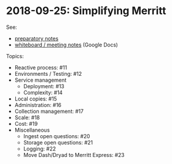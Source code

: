 # 2018-09-25: Simplifying Merritt

See:

- [preparatory notes](2018-09-24-simplifying-merritt-prep.md)
- [whiteboard / meeting notes](https://docs.google.com/document/d/1-45bYKxiyDlJx5LrJIbMdPzPYXX8ALon6sQDVspIJLM/edit) (Google Docs)

Topics:

- Reactive process: #11
- Environments / Testing: #12
- Service management
  - Deployment: #13
  - Complexity: #14
- Local copies: #15
- Administration: #16
- Collection management: #17
- Scale: #18
- Cost: #19
- Miscellaneous
  - Ingest open questions: #20
  - Storage open questions: #21
  - Logging: #22
  - Move Dash/Dryad to Merritt Express: #23

